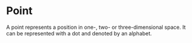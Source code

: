 # Point

A point represents a position in one-, two- or three-dimensional space.
It can be represented with a dot and denoted by an alphabet.
